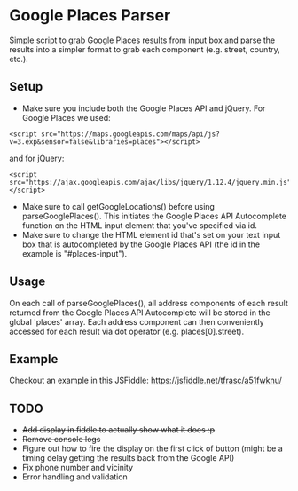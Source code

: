 # Google Places Parser
Simple script to grab Google Places results from input box and parse the results into a simpler format to grab each component (e.g. street, country, etc.).

## Setup
- Make sure you include both the Google Places API and jQuery. For Google Places we used:
```
<script src="https://maps.googleapis.com/maps/api/js?v=3.exp&sensor=false&libraries=places"></script>
```
and for jQuery:
```
<script src="https://ajax.googleapis.com/ajax/libs/jquery/1.12.4/jquery.min.js"></script>
 ```
- Make sure to call getGoogleLocations() before using parseGooglePlaces(). This initiates the Google Places API Autocomplete function on the HTML input element that you've specified via id.
- Make sure to change the HTML element id that's set on your text input box that is autocompleted by the Google Places API (the id in the example is "#places-input").

## Usage
On each call of parseGooglePlaces(), all address components of each result returned from the Google Places API Autocomplete will be stored in the global 'places' array. Each address component can then conveniently accessed for each result via dot operator (e.g. places[0].street).

## Example
Checkout an example in this JSFiddle:
https://jsfiddle.net/tfrasc/a51fwknu/

## TODO
- ~~Add display in fiddle to actually show what it does :p~~
- ~~Remove console logs~~
- Figure out how to fire the display on the first click of button (might be a timing delay getting the results back from the Google API)
- Fix phone number and vicinity
- Error handling and validation
